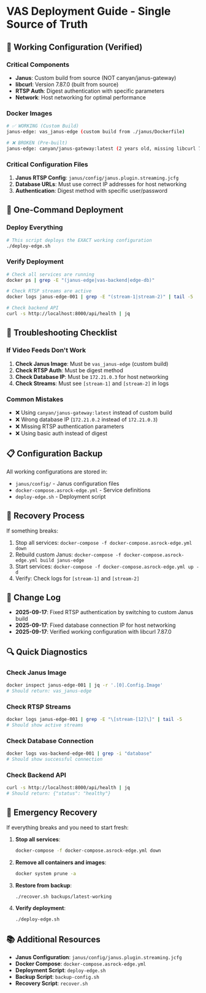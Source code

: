 # VAS Deployment Guide - Single Source of Truth

## 🎯 **Working Configuration (Verified)**

### **Critical Components**
- **Janus**: Custom build from source (NOT canyan/janus-gateway)
- **libcurl**: Version 7.87.0 (built from source)
- **RTSP Auth**: Digest authentication with specific parameters
- **Network**: Host networking for optimal performance

### **Docker Images**
```bash
# ✅ WORKING (Custom Build)
janus-edge: vas_janus-edge (custom build from ./janus/Dockerfile)

# ❌ BROKEN (Pre-built)
janus-edge: canyan/janus-gateway:latest (2 years old, missing libcurl 7.87.0)
```

### **Critical Configuration Files**
1. **Janus RTSP Config**: `janus/config/janus.plugin.streaming.jcfg`
2. **Database URLs**: Must use correct IP addresses for host networking
3. **Authentication**: Digest method with specific user/password

## 🚀 **One-Command Deployment**

### **Deploy Everything**
```bash
# This script deploys the EXACT working configuration
./deploy-edge.sh
```

### **Verify Deployment**
```bash
# Check all services are running
docker ps | grep -E "(janus-edge|vas-backend|edge-db)"

# Check RTSP streams are active
docker logs janus-edge-001 | grep -E "(stream-1|stream-2)" | tail -5

# Check backend API
curl -s http://localhost:8000/api/health | jq
```

## 🔧 **Troubleshooting Checklist**

### **If Video Feeds Don't Work**
1. **Check Janus Image**: Must be `vas_janus-edge` (custom build)
2. **Check RTSP Auth**: Must be digest method
3. **Check Database IP**: Must be `172.21.0.3` for host networking
4. **Check Streams**: Must see `[stream-1]` and `[stream-2]` in logs

### **Common Mistakes**
- ❌ Using `canyan/janus-gateway:latest` instead of custom build
- ❌ Wrong database IP (`172.21.0.2` instead of `172.21.0.3`)
- ❌ Missing RTSP authentication parameters
- ❌ Using basic auth instead of digest

## 📋 **Configuration Backup**

All working configurations are stored in:
- `janus/config/` - Janus configuration files
- `docker-compose.asrock-edge.yml` - Service definitions
- `deploy-edge.sh` - Deployment script

## 🔄 **Recovery Process**

If something breaks:
1. Stop all services: `docker-compose -f docker-compose.asrock-edge.yml down`
2. Rebuild custom Janus: `docker-compose -f docker-compose.asrock-edge.yml build janus-edge`
3. Start services: `docker-compose -f docker-compose.asrock-edge.yml up -d`
4. Verify: Check logs for `[stream-1]` and `[stream-2]`

## 📝 **Change Log**

- **2025-09-17**: Fixed RTSP authentication by switching to custom Janus build
- **2025-09-17**: Fixed database connection IP for host networking
- **2025-09-17**: Verified working configuration with libcurl 7.87.0

## 🔍 **Quick Diagnostics**

### **Check Janus Image**
```bash
docker inspect janus-edge-001 | jq -r '.[0].Config.Image'
# Should return: vas_janus-edge
```

### **Check RTSP Streams**
```bash
docker logs janus-edge-001 | grep -E "\[stream-[12]\]" | tail -5
# Should show active streams
```

### **Check Database Connection**
```bash
docker logs vas-backend-edge-001 | grep -i "database"
# Should show successful connection
```

### **Check Backend API**
```bash
curl -s http://localhost:8000/api/health | jq
# Should return: {"status": "healthy"}
```

## 🚨 **Emergency Recovery**

If everything breaks and you need to start fresh:

1. **Stop all services**:
   ```bash
   docker-compose -f docker-compose.asrock-edge.yml down
   ```

2. **Remove all containers and images**:
   ```bash
   docker system prune -a
   ```

3. **Restore from backup**:
   ```bash
   ./recover.sh backups/latest-working
   ```

4. **Verify deployment**:
   ```bash
   ./deploy-edge.sh
   ```

## 📚 **Additional Resources**

- **Janus Configuration**: `janus/config/janus.plugin.streaming.jcfg`
- **Docker Compose**: `docker-compose.asrock-edge.yml`
- **Deployment Script**: `deploy-edge.sh`
- **Backup Script**: `backup-config.sh`
- **Recovery Script**: `recover.sh`
